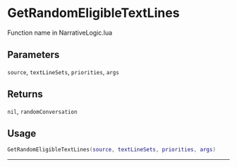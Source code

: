 # GetRandomEligibleTextLines
Function name in NarrativeLogic.lua
## Parameters
`source`, `textLineSets`, `priorities`, `args`
## Returns
`nil`, `randomConversation`
## Usage
```lua
GetRandomEligibleTextLines(source, textLineSets, priorities, args)
```
---
